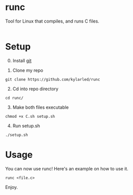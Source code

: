 # runc
Tool for Linux that compiles, and runs C files.
<br><br>

<h1>Setup</h1>

0. Install [git](https://letmegooglethat.com/?q=How+to+install+git)

1. Clone my repo

```shell
git clone https://github.com/kylarled/runc
```

2. Cd into repo directory

```shell
cd runc/
```

3. Make both files executable

```shell
chmod +x C.sh setup.sh
```

4. Run setup.sh

```shell
./setup.sh
```

<h1>Usage</h1>
You can now use runc! Here's an example on how to use it.

```shell
runc <file.c>
```

Enjoy.
